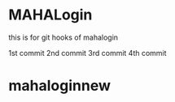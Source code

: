 # MAHALogin
this is for git hooks  of mahalogin

1st commit 
2nd commit
3rd commit
4th commit

# mahaloginnew
